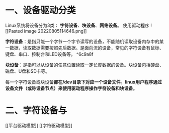 
# 一、设备驱动分类

Linux系统将设备分为3类： **字符设备**、**块设备**、**网络设备**。
使用驱动程序
![[Pasted image 20220805114646.png]]

**字符设备**：是指只能一个字节一个字节读写的设备，不能随机读取设备内存中的某一数据，读取数据需要按照先后数据。是面向流的设备，常见的字符设备有鼠标、键盘、串口、控制台和LED设备等。 ^6c9a8f

**块设备**：是指可以从设备的任意位置读取一定长度数据的设备。块设备包括硬盘、磁盘、U盘和SD卡等。

每一个字符设备或块设备**都在/dev目录下对应一个设备文件**。**linux用户程序通过设备文件（或称设备节点）来使用驱动程序操作字符设备和块设备**。

# 二、字符设备与


[[平台驱动模型]]
[[字符驱动模型]]
